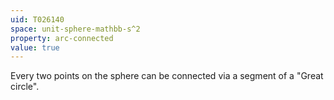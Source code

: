 ```yaml
---
uid: T026140
space: unit-sphere-mathbb-s^2
property: arc-connected
value: true
---
```

Every two points on the sphere can be connected via a segment of a "Great circle".

